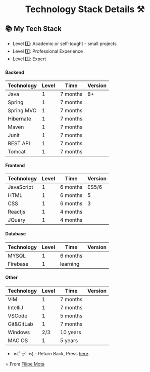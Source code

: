 <p align="center">
  <h1 align="center">  Technology Stack Details ⚒</h1>
</p>

## 📚 My Tech Stack 

- Level  1️⃣: Academic or self-tought - small projects
- Level  2️⃣: Professional Experience
- Level  3️⃣: Expert

#### Backend

| Technology | Level | Time     | Version |
|------------|-------|----------|---------|
| Java       | 1     | 7 months | 8+      |
| Spring     | 1     | 7 months |         |
| Spring MVC | 1     | 7 months |         |
| Hibernate  | 1     | 7 months |         |
| Maven      | 1     | 7 months |         |
| Junit      | 1     | 7 months |         |
| REST API   | 1     | 7 months |         |
| Tomcat     | 1     | 7 months |         |



#### Frontend

| Technology | Level | Time     | Version |
|------------|-------|----------|---------|
| JavaScript | 1     | 6 months | ES5/6   |
| HTML       | 1     | 6 months | 5       |
| CSS        | 1     | 6 months | 3       |
| Reactjs    | 1     | 4 months |         |
| JQuery     | 1     | 4 months |         |


#### Database

| Technology | Level | Time     | Version |
|------------|-------|----------|---------|
| MYSQL      | 1     | 6 months |         |
| Firebase   | 1     | learning |         |


#### Other

| Technology | Level | Time     | Version |
|------------|-------|----------|---------|
| VIM        | 1     | 7 months |         |
| IntelliJ   | 1     | 7 months |         |
| VSCode     | 1     | 5 months |         |
| Git&GitLab | 1     | 7 months |         |
| Windows    | 2/3   | 10 years |         |
| MAC OS     | 1     | 5 years  |         |

- ☜(ﾟヮﾟ☜) - Return Back, Press [here](https://github.com/Drete457 "here").

⭐️ From [Filipe Mota](https://github.com/Drete457)
